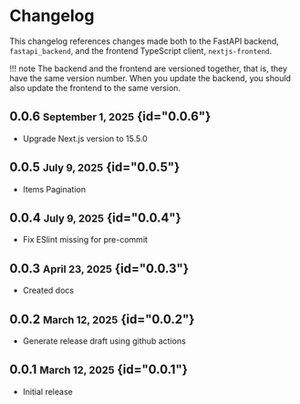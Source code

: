 # Changelog

This changelog references changes made both to the FastAPI backend, `fastapi_backend`, and the
frontend TypeScript client, `nextjs-frontend`.

!!! note
    The backend and the frontend are versioned together, that is, they have the same version number.
    When you update the backend, you should also update the frontend to the same version.

## 0.0.6 <small>September 1, 2025</small> {id="0.0.6"}

- Upgrade Next.js version to 15.5.0

## 0.0.5 <small>July 9, 2025</small> {id="0.0.5"}

- Items Pagination

## 0.0.4 <small>July 9, 2025</small> {id="0.0.4"}

- Fix ESlint missing for pre-commit

## 0.0.3 <small>April 23, 2025</small> {id="0.0.3"}

- Created docs

## 0.0.2 <small>March 12, 2025</small> {id="0.0.2"}

- Generate release draft using github actions

## 0.0.1 <small>March 12, 2025</small> {id="0.0.1"}

- Initial release

